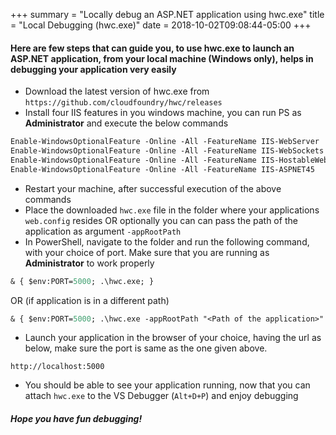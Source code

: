 +++
summary = "Locally debug an ASP.NET application using hwc.exe"
title = "Local Debugging (hwc.exe)"
date = 2018-10-02T09:08:44-05:00
+++

#### Here are few steps that can guide you, to use hwc.exe to launch an ASP.NET application, from your local machine (Windows only), helps in debugging your application very easily

- Download the latest version of hwc.exe from `https://github.com/cloudfoundry/hwc/releases`
- Install four IIS features in you windows machine, you can run PS as **Administrator** and execute the below commands

```ps
Enable-WindowsOptionalFeature -Online -All -FeatureName IIS-WebServer
Enable-WindowsOptionalFeature -Online -All -FeatureName IIS-WebSockets
Enable-WindowsOptionalFeature -Online -All -FeatureName IIS-HostableWebCore
Enable-WindowsOptionalFeature -Online -All -FeatureName IIS-ASPNET45
```

- Restart your machine, after successful execution of the above commands
- Place the downloaded `hwc.exe` file in the folder where your applications `web.config` resides OR optionally you can can pass the path of the application as argument `-appRootPath`
- In PowerShell, navigate to the folder and run the following command, with your choice of port. Make sure that you are running as **Administrator** to work properly

```ps
& { $env:PORT=5000; .\hwc.exe; }
```

OR (if application is in a different path)

```ps
& { $env:PORT=5000; .\hwc.exe -appRootPath "<Path of the application>" }
```

- Launch your application in the browser of your choice, having the url as below, make sure the port is same as the one given above.

```text
http://localhost:5000
```
- You should be able to see your application running, now that you can attach `hwc.exe` to the VS Debugger (`Alt+D+P`) and enjoy debugging

##### Hope you have fun debugging!
